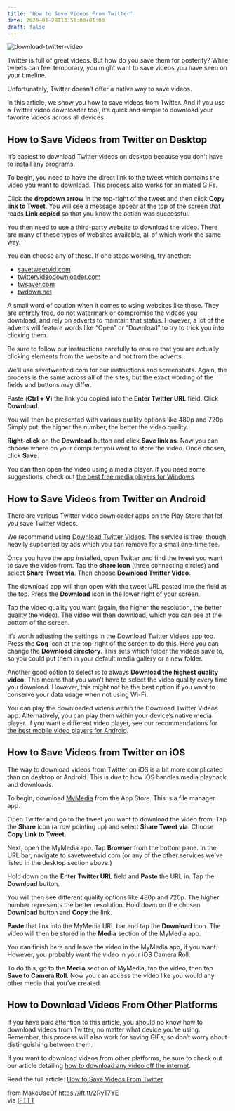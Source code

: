 ```yaml
---
title: 'How to Save Videos From Twitter'
date: 2020-01-28T13:51:00+01:00
draft: false
---
```


![download-twitter-video](https://static.makeuseof.com/wp-content/uploads/2020/01/download-twitter-video.jpg)

Twitter is full of great videos. But how do you save them for posterity? While tweets can feel temporary, you might want to save videos you have seen on your timeline.

Unfortunately, Twitter doesn’t offer a native way to save videos.

In this article, we show you how to save videos from Twitter. And if you use a Twitter video downloader tool, it’s quick and simple to download your favorite videos across all devices.

How to Save Videos from Twitter on Desktop
------------------------------------------

It’s easiest to download Twitter videos on desktop because you don’t have to install any programs.

To begin, you need to have the direct link to the tweet which contains the video you want to download. This process also works for animated GIFs.

Click the **dropdown arrow** in the top-right of the tweet and then click **Copy link to Tweet**. You will see a message appear at the top of the screen that reads **Link copied** so that you know the action was successful.

You then need to use a third-party website to download the video. There are many of these types of websites available, all of which work the same way.

You can choose any of these. If one stops working, try another:

*   [savetweetvid.com](https://www.savetweetvid.com/)
*   [twittervideodownloader.com](http://twittervideodownloader.com/)
*   [twsaver.com](https://twsaver.com/)
*   [twdown.net](https://twdown.net/)

A small word of caution when it comes to using websites like these. They are entirely free, do not watermark or compromise the videos you download, and rely on adverts to maintain that status. However, a lot of the adverts will feature words like “Open” or “Download” to try to trick you into clicking them.

Be sure to follow our instructions carefully to ensure that you are actually clicking elements from the website and not from the adverts.

We’ll use savetweetvid.com for our instructions and screenshots. Again, the process is the same across all of the sites, but the exact wording of the fields and buttons may differ.

Paste (**Ctrl + V**) the link you copied into the **Enter Twitter URL** field. Click **Download**.

You will then be presented with various quality options like 480p and 720p. Simply put, the higher the number, the better the video quality.

**Right-click** on the **Download** button and click **Save link as**. Now you can choose where on your computer you want to store the video. Once chosen, click **Save**.

You can then open the video using a media player. If you need some suggestions, check out [the best free media players for Windows](//www.makeuseof.com/tag/top-5-free-media-players-for-windows/).

How to Save Videos from Twitter on Android
------------------------------------------

There are various Twitter video downloader apps on the Play Store that let you save Twitter videos.

We recommend using [Download Twitter Videos](https://play.google.com/store/apps/details?id=tweeter.gif.twittervideodownloader). The service is free, though heavily supported by ads which you can remove for a small one-time fee.

[](//static.makeuseof.com/wp-content/uploads/2020/01/twitter-download-3.jpg)

[](//static.makeuseof.com/wp-content/uploads/2020/01/twitter-download-1.jpg)

[](//static.makeuseof.com/wp-content/uploads/2020/01/twitter-download-2.jpg)

Once you have the app installed, open Twitter and find the tweet you want to save the video from. Tap the **share icon** (three connecting circles) and select **Share Tweet via**. Then choose **Download Twitter Video**.

[](//static.makeuseof.com/wp-content/uploads/2020/01/twitter-download-6.jpg)

[](//static.makeuseof.com/wp-content/uploads/2020/01/twitter-download-4.jpg)

[](//static.makeuseof.com/wp-content/uploads/2020/01/twitter-download-5.jpg)

The download app will then open with the tweet URL pasted into the field at the top. Press the **Download** icon in the lower right of your screen.

Tap the video quality you want (again, the higher the resolution, the better quality the video). The video will then download, which you can see at the bottom of the screen.

It’s worth adjusting the settings in the Download Twitter Videos app too. Press the **Cog** icon at the top-right of the screen to do this. Here you can change the **Download directory**. This sets which folder the videos save to, so you could put them in your default media gallery or a new folder.

Another good option to select is to always **Download the highest quality video**. This means that you won’t have to select the video quality every time you download. However, this might not be the best option if you want to conserve your data usage when not using Wi-Fi.

You can play the downloaded videos within the Download Twitter Videos app. Alternatively, you can play them within your device’s native media player. If you want a different video player, see our recommendations for [the best mobile video players for Android](//www.makeuseof.com/tag/8-mobile-video-players-android-phone/).

How to Save Videos from Twitter on iOS
--------------------------------------

The way to download videos from Twitter on iOS is a bit more complicated than on desktop or Android. This is due to how iOS handles media playback and downloads.

To begin, download [MyMedia](https://apps.apple.com/in/app/mymedia-file-manager/id412490864) from the App Store. This is a file manager app.

Open Twitter and go to the tweet you want to download the video from. Tap the **Share** icon (arrow pointing up) and select **Share Tweet via**. Choose **Copy Link to Tweet**.

Next, open the MyMedia app. Tap **Browser** from the bottom pane. In the URL bar, navigate to savetweetvid.com (or any of the other services we’ve listed in the desktop section above.)

Hold down on the **Enter Twitter URL** field and **Paste** the URL in. Tap the **Download** button.

You will then see different quality options like 480p and 720p. The higher number represents the better resolution. Hold down on the chosen **Download** button and **Copy** the link.

**Paste** that link into the MyMedia URL bar and tap the **Download** icon. The video will then be stored in the **Media** section of the MyMedia app.

You can finish here and leave the video in the MyMedia app, if you want. However, you probably want the video in your iOS Camera Roll.

To do this, go to the **Media** section of MyMedia, tap the video, then tap **Save to Camera Roll**. Now you can access the video like you would any other media that you’ve created.

How to Download Videos From Other Platforms
-------------------------------------------

If you have paid attention to this article, you should no know how to download videos from Twitter, no matter what device you’re using. Remember, this process will also work for saving GIFs, so don’t worry about distinguishing between them.

If you want to download videos from other platforms, be sure to check out our article detailing [how to download any video off the internet](//www.makeuseof.com/tag/18-free-ways-to-download-any-video-off-the-internet/).

Read the full article: [How to Save Videos From Twitter](https://www.makeuseof.com/tag/how-to-save-videos-from-twitter/)

  
  
from MakeUseOf https://ift.tt/2RyT7YE  
via [IFTTT](https://ifttt.com/?ref=da&site=blogger)